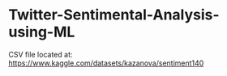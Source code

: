 # Twitter-Sentimental-Analysis-using-ML

CSV file located at: https://www.kaggle.com/datasets/kazanova/sentiment140

